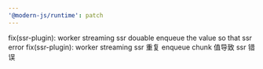 ```yaml
---
'@modern-js/runtime': patch
---
```


fix(ssr-plugin): worker streaming ssr douable enqueue the value so that ssr error
fix(ssr-plugin): worker streaming ssr 重复 enqueue chunk 值导致 ssr 错误
